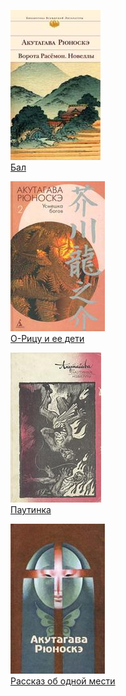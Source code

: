 ![](Бал.jpg)  
[Бал](Бал.md)

![](О-Рицу%20и%20ее%20дети.jpg)  
[О-Рицу и ее дети](О-Рицу%20и%20ее%20дети.md)

![](Паутинка.jpg)  
[Паутинка](Паутинка.md)

![](Рассказ%20об%20одной%20мести.jpg)  
[Рассказ об одной мести](Рассказ%20об%20одной%20мести.md)
